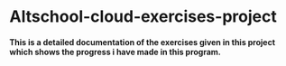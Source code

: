 # Altschool-cloud-exercises-project
#### This is a detailed documentation of the exercises given in this project which shows the progress i have made in this program.
